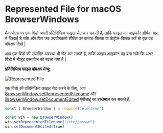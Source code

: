 # Represented File for macOS BrowserWindows

मैकओएस पर एक विंडो अपनी प्रतिनिधित्व फ़ाइल सेट कर सकती है, ताकि फाइल का आइकॉन शीर्षक बार में दिखाई डे सके और फिर जब उपयोगकर्ता शीर्षक पर कमांड-क्लिक या कंट्रोल-क्लिक करें तो एक पथ पॉपअप दिखे |

आप एक विंडो की संपादित अवस्था भी सेट कर सकते हैं, ताकि फाइल आइकॉन यह बता सके कि अगर विंडो में मौज़ूद दस्तावेज को बदला गया है |

**प्रतिनिधित्व फाइल पॉपअप मेन्यु:**

![Represented File](https://cloud.githubusercontent.com/assets/639601/5082061/670a949a-6f14-11e4-987a-9aaa04b23c1d.png)

एक विंडो की प्रतिनिधित्व फ़ाइल सेट करने के लिए, आप [BrowserWindow.setRepresentedFilename](../api/browser-window.md#winsetrepresentedfilenamefilename-macos) और [BrowserWindow.setDocumentEdited](../api/browser-window.md#winsetdocumenteditededited-macos) ऐपीआई का इस्तेमाल कर सकते हैं:

```javascript
const { BrowserWindow } = require('electron')

const win = new BrowserWindow()
win.setRepresentedFilename('/etc/passwd')
win.setDocumentEdited(true)
```